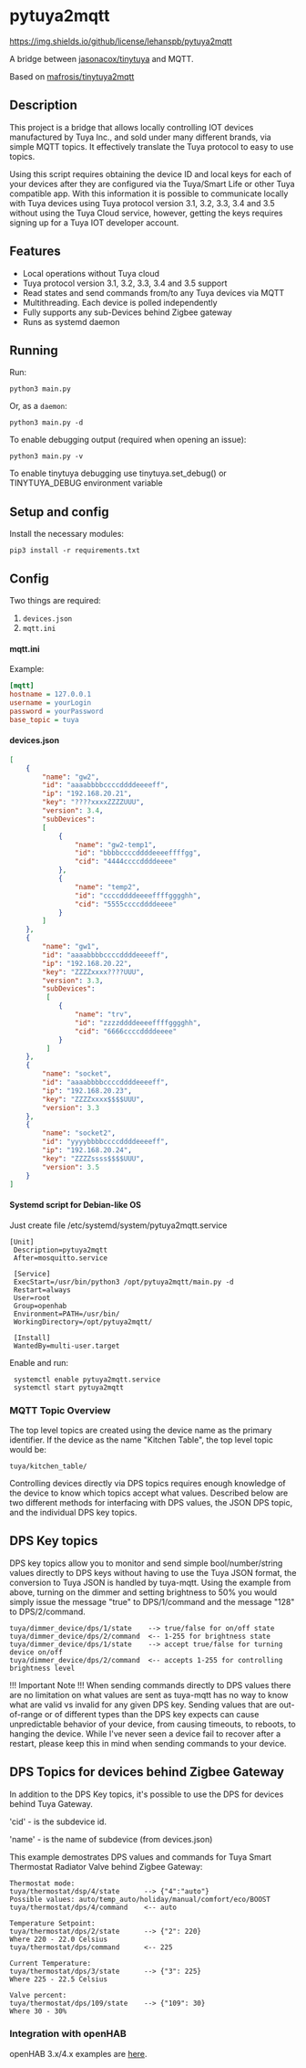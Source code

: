 # pytuya2mqtt

https://img.shields.io/github/license/lehanspb/pytuya2mqtt

A bridge between [jasonacox/tinytuya](https://github.com/jasonacox/tinytuya) and MQTT.

Based on [mafrosis/tinytuya2mqtt](https://github.com/mafrosis/tinytuya2mqtt)

## Description

This project is a bridge that allows locally controlling IOT devices manufactured by Tuya Inc., and sold under many different brands, via simple MQTT topics. It effectively translate the Tuya protocol to easy to use topics.

Using this script requires obtaining the device ID and local keys for each of your devices after they are configured via the Tuya/Smart Life or other Tuya compatible app. With this information it is possible to communicate locally with Tuya devices using Tuya protocol version 3.1, 3.2, 3.3, 3.4 and 3.5 without using the Tuya Cloud service, however, getting the keys requires signing up for a Tuya IOT developer account.

## Features

* Local operations without Tuya cloud
* Tuya protocol version 3.1, 3.2, 3.3, 3.4 and 3.5 support
* Read states and send commands from/to any Tuya devices via MQTT
* Multithreading. Each device is polled independently
* Fully supports any sub-Devices behind Zigbee gateway
* Runs as systemd daemon

## Running

Run:
```
python3 main.py
```

Or, as a `daemon`:
```
python3 main.py -d
```

To enable debugging output (required when opening an issue):
```
python3 main.py -v 
```

To enable tinytuya debugging use tinytuya.set_debug() or TINYTUYA_DEBUG environment variable


## Setup and config

Install the necessary modules:
```
pip3 install -r requirements.txt
```

Config
----------

Two things are required:

 1. `devices.json`
 2. `mqtt.ini`


#### mqtt.ini

Example:

```ini
[mqtt]
hostname = 127.0.0.1
username = yourLogin
password = yourPassword
base_topic = tuya
```

#### devices.json


```json
[
	{
		"name": "gw2",
		"id": "aaaabbbbccccddddeeeeff",
		"ip": "192.168.20.21",
		"key": "????xxxxZZZZUUU",
		"version": 3.4,
		"subDevices":
		[
			{
				"name": "gw2-temp1",
				"id": "bbbbccccddddeeeeffffgg",
				"cid": "4444ccccddddeeee"
		  	},
		  	{
				"name": "temp2",
				"id": "ccccddddeeeeffffgggghh",
				"cid": "5555ccccddddeeee"
		  	}
		] 
	},
	{
		"name": "gw1",
		"id": "aaaabbbbccccddddeeeeff",
		"ip": "192.168.20.22",
		"key": "ZZZZxxxx????UUU",
		"version": 3.3,
		"subDevices":
		 [ 
			{
				"name": "trv",
				"id": "zzzzddddeeeeffffgggghh",
				"cid": "6666ccccddddeeee"
		   	}
		 ] 
	},
	{
		"name": "socket",
		"id": "aaaabbbbccccddddeeeeff",
		"ip": "192.168.20.23",
		"key": "ZZZZxxxx$$$$UUU",
		"version": 3.3
	},
	{
		"name": "socket2",
		"id": "yyyybbbbccccddddeeeeff",
		"ip": "192.168.20.24",
		"key": "ZZZZssss$$$$UUU",
		"version": 3.5
	}
]
```

#### Systemd script for Debian-like OS

Just create file /etc/systemd/system/pytuya2mqtt.service

```
[Unit]
 Description=pytuya2mqtt
 After=mosquitto.service
  
 [Service]
 ExecStart=/usr/bin/python3 /opt/pytuya2mqtt/main.py -d
 Restart=always
 User=root
 Group=openhab
 Environment=PATH=/usr/bin/
 WorkingDirectory=/opt/pytuya2mqtt/
 
 [Install]
 WantedBy=multi-user.target

 ```

Enable and run:
```
 systemctl enable pytuya2mqtt.service
 systemctl start pytuya2mqtt
```

### MQTT Topic Overview

The top level topics are created using the device name as the primary identifier. If the device as the name "Kitchen Table", the top level topic would be:

```tuya/kitchen_table/```

Controlling devices directly via DPS topics requires enough knowledge of the device to know which topics accept what values. Described below are two different methods for interfacing with DPS values, the JSON DPS topic, and the individual DPS key topics.

DPS Key topics
----------

DPS key topics allow you to monitor and send simple bool/number/string values directly to DPS keys without having to use the Tuya JSON format, the conversion to Tuya JSON is handled by tuya-mqtt. Using the example from above, turning on the dimmer and setting brightness to 50% you would simply issue the message "true" to DPS/1/command and the message "128" to DPS/2/command.

```
tuya/dimmer_device/dps/1/state    --> true/false for on/off state
tuya/dimmer_device/dps/2/command  <-- 1-255 for brightness state
tuya/dimmer_device/dps/1/state    --> accept true/false for turning device on/off
tuya/dimmer_device/dps/2/command  <-- accepts 1-255 for controlling brightness level
```

!!! Important Note !!! When sending commands directly to DPS values there are no limitation on what values are sent as tuya-mqtt has no way to know what are valid vs invalid for any given DPS key. Sending values that are out-of-range or of different types than the DPS key expects can cause unpredictable behavior of your device, from causing timeouts, to reboots, to hanging the device. While I've never seen a device fail to recover after a restart, please keep this in mind when sending commands to your device.

DPS Topics for devices behind Zigbee Gateway
----------
In addition to the DPS Key topics, it's possible to use the DPS for devices behind Tuya Gateway.

'cid' - is the subdevice id.

'name' - is the name of subdevice (from devices.json)


This example demostrates DPS values and commands for Tuya Smart Thermostat Radiator Valve behind Zigbee Gateway:

```
Thermostat mode:
tuya/thermostat/dsp/4/state      --> {"4":"auto"}
Possible values: auto/temp_auto/holiday/manual/comfort/eco/BOOST
tuya/thermostat/dps/4/command    <-- auto

Temperature Setpoint:
tuya/thermostat/dps/2/state      --> {"2": 220}
Where 220 - 22.0 Celsius
tuya/thermostat/dps/command      <-- 225

Current Temperature:
tuya/thermostat/dps/3/state      --> {"3": 225}
Where 225 - 22.5 Celsius

Valve percent:
tuya/thermostat/dps/109/state    --> {"109": 30}
Where 30 - 30%
```

### Integration with openHAB
openHAB 3.x/4.x examples are [here](docs/openhab.md).
